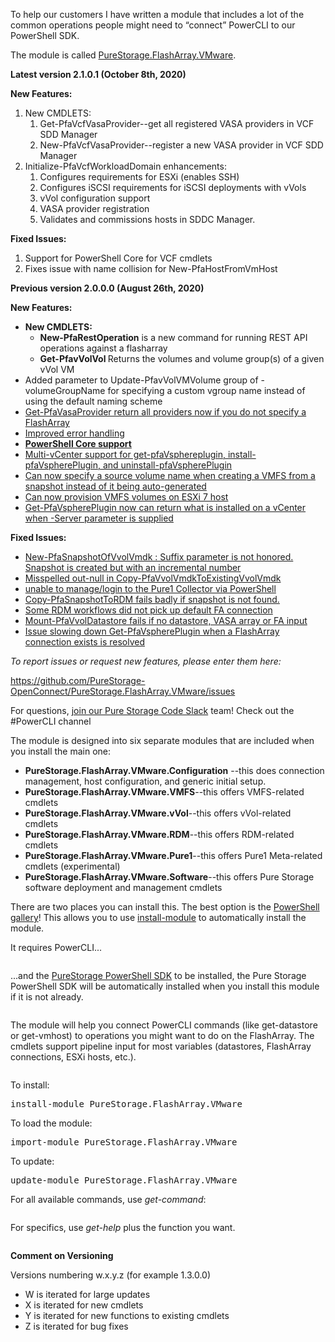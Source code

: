 <p><!--StartFragment--></p>

<!-- wp:paragraph -->
<p>To help our customers I have written a module that includes a lot of the common operations people might need to “connect” PowerCLI to our PowerShell SDK.</p>
<!-- /wp:paragraph -->

<!-- wp:paragraph -->
<p>The module is called <a href="https://www.powershellgallery.com/packages/PureStorage.FlashArray.VMware/">PureStorage.FlashArray.VMware</a>.</p>
<!-- /wp:paragraph -->

<!-- wp:paragraph -->
<p><strong>Latest version 2.1.0.1 (October 8th, 2020)</strong></p>
<!-- /wp:paragraph -->

<!-- wp:paragraph -->
<p><strong>New Features:</strong></p>
<!-- /wp:paragraph -->

<!-- wp:list {"ordered":true} -->
<ol><li>New CMDLETS:<ol><li>Get-PfaVcfVasaProvider--get all registered VASA providers in VCF SDD Manager</li><li>New-PfaVcfVasaProvider--register a new VASA provider in VCF SDD Manager</li></ol></li><li>Initialize-PfaVcfWorkloadDomain enhancements:<ol><li> Configures requirements for ESXi (enables SSH)</li><li>Configures iSCSI requirements for iSCSI deployments with vVols</li><li>vVol configuration support</li><li>VASA provider registration</li><li>Validates and commissions hosts in SDDC Manager.</li></ol></li></ol>
<!-- /wp:list -->

<!-- wp:paragraph -->
<p><strong>Fixed Issues:</strong></p>
<!-- /wp:paragraph -->

<!-- wp:list {"ordered":true} -->
<ol><li>Support for PowerShell Core for VCF cmdlets</li><li>Fixes issue with name collision for New-PfaHostFromVmHost</li></ol>
<!-- /wp:list -->

<!-- wp:paragraph -->
<p><strong>Previous version 2.0.0.0 (August 26th, 2020)</strong></p>
<!-- /wp:paragraph -->

<!-- wp:paragraph -->
<p><strong>New Features:</strong></p>
<!-- /wp:paragraph -->

<!-- wp:list -->
<ul><li><strong>New CMDLETS: </strong><ul><li><strong>New-PfaRestOperation</strong> is a new command for running REST API operations against a flasharray</li><li><strong>Get-PfavVolVol </strong>Returns the volumes and volume group(s) of a given vVol VM</li></ul></li><li>Added parameter to Update-PfavVolVMVolume group of -volumeGroupName for specifying a custom vgroup name instead of using the default naming scheme</li><li><a href="https://github.com/PureStorage-OpenConnect/PureStorage.FlashArray.VMware/issues/39">Get-PfaVasaProvider return all providers now if you do not specify a FlashArray</a></li><li><a href="https://github.com/PureStorage-OpenConnect/PureStorage.FlashArray.VMware/issues/37">Improved error handling</a></li><li><a href="https://github.com/PureStorage-OpenConnect/PureStorage.FlashArray.VMware/issues/6"><strong>PowerShell Core support</strong></a></li><li><a href="https://github.com/PureStorage-OpenConnect/PureStorage.FlashArray.VMware/issues/16">Multi-vCenter support for get-pfaVsphereplugin, install-pfaVspherePlugin, and uninstall-pfaVspherePlugin</a></li><li><a href="https://github.com/PureStorage-OpenConnect/PureStorage.FlashArray.VMware/issues/11">Can now specify a source volume name when creating a VMFS from a snapshot instead of it being auto-generated</a></li><li><a href="https://github.com/PureStorage-OpenConnect/PureStorage.FlashArray.VMware/issues/27">Can now provision VMFS volumes on ESXi 7 host</a></li><li><a href="https://github.com/PureStorage-OpenConnect/PureStorage.FlashArray.VMware/issues/26">Get-PfaVspherePlugin now can return what is installed on a vCenter when -Server parameter is supplied</a></li></ul>
<!-- /wp:list -->

<!-- wp:paragraph -->
<p><strong>Fixed Issues:</strong></p>
<!-- /wp:paragraph -->

<!-- wp:list -->
<ul><li><a href="https://github.com/PureStorage-OpenConnect/PureStorage.FlashArray.VMware/issues/41">New-PfaSnapshotOfVvolVmdk : Suffix parameter is not honored. Snapshot is created but with an incremental number</a></li><li><a href="https://github.com/PureStorage-OpenConnect/PureStorage.FlashArray.VMware/issues/38">Misspelled out-null in Copy-PfaVvolVmdkToExistingVvolVmdk</a></li><li><a href="https://github.com/PureStorage-OpenConnect/PureStorage.FlashArray.VMware/issues/25">unable to manage/login to the Pure1 Collector via PowerShell</a></li><li><a href="https://github.com/PureStorage-OpenConnect/PureStorage.FlashArray.VMware/issues/34">Copy-PfaSnapshotToRDM fails badly if snapshot is not found.</a></li><li><a href="https://github.com/PureStorage-OpenConnect/PureStorage.FlashArray.VMware/issues/35">Some RDM workflows did not pick up default FA connection</a></li><li><a href="https://github.com/PureStorage-OpenConnect/PureStorage.FlashArray.VMware/issues/44">Mount-PfaVvolDatastore fails if no datastore, VASA array or FA input</a></li><li><a href="https://github.com/PureStorage-OpenConnect/PureStorage.FlashArray.VMware/issues/15">Issue slowing down Get-PfaVspherePlugin when a FlashArray connection exists is resolved</a></li></ul>
<!-- /wp:list -->

<!-- wp:paragraph -->
<p><em>To report issues or request new features, please enter them here:</em></p>
<!-- /wp:paragraph -->

<!-- wp:paragraph -->
<p> <a href="https://github.com/PureStorage-OpenConnect/PureStorage.FlashArray.VMware/issues">https://github.com/PureStorage-OpenConnect/PureStorage.FlashArray.VMware/issues</a> </p>
<!-- /wp:paragraph -->

<!-- wp:paragraph -->
<p> For questions, <a href="https://codeinvite.purestorage.com/">join our Pure Storage Code Slack</a> team! Check out the #PowerCLI channel<span id="more-4949"></span></p>
<!-- /wp:paragraph -->

<!-- wp:paragraph -->
<p>The module is designed into six separate modules that are included when you install the main one:</p>
<!-- /wp:paragraph -->

<!-- wp:list -->
<ul><li><strong>PureStorage.FlashArray.VMware.Configuration</strong> --this does connection management, host configuration, and generic initial setup.</li><li><strong>PureStorage.FlashArray.VMware.VMFS</strong>--this offers VMFS-related cmdlets</li><li><strong>PureStorage.FlashArray.VMware.vVol</strong>--this offers vVol-related cmdlets</li><li><strong>PureStorage.FlashArray.VMware.RDM</strong>--this offers RDM-related cmdlets</li><li> <strong>PureStorage.FlashArray.VMware.Pure1</strong>--this offers Pure1 Meta-related cmdlets (experimental)</li><li> <strong>PureStorage.FlashArray.VMware.Software</strong>--this offers Pure Storage software deployment and management cmdlets </li></ul>
<!-- /wp:list -->

<!-- wp:paragraph -->
<p>There are two places you can install this. The best option is the <a href="https://www.powershellgallery.com/packages/Cody.PureStorage.FlashArray.VMware">PowerShell gallery</a>! This allows you to use <a href="https://docs.microsoft.com/en-us/powershell/module/powershellget/install-module?view=powershell-6">install-module</a> to automatically install the module. </p>
<!-- /wp:paragraph -->

<!-- wp:paragraph -->
<p>It requires PowerCLI... </p>
<!-- /wp:paragraph -->

<!-- wp:image {"id":6278,"sizeSlug":"large"} -->
<figure class="wp-block-image size-large"><img src="https://www.codyhosterman.com/wp-content/uploads/2020/01/image-2.png" alt="" class="wp-image-6278"/></figure>
<!-- /wp:image -->

<!-- wp:paragraph -->
<p>...and the <a href="https://www.powershellgallery.com/packages/PureStoragePowerShellSDK/">PureStorage PowerShell SDK</a> to be installed, the Pure Storage PowerShell SDK will be automatically installed when you install this module if it is not already. </p>
<!-- /wp:paragraph -->

<!-- wp:image {"id":6277,"sizeSlug":"large"} -->
<figure class="wp-block-image size-large"><img src="https://www.codyhosterman.com/wp-content/uploads/2020/01/image-1.png" alt="" class="wp-image-6277"/></figure>
<!-- /wp:image -->

<!-- wp:paragraph -->
<p>The module will help you connect PowerCLI commands (like get-datastore or get-vmhost) to operations you might want to do on the FlashArray. The cmdlets support pipeline input for most variables (datastores, FlashArray connections, ESXi hosts, etc.).</p>
<!-- /wp:paragraph -->

<!-- wp:image {"id":7023,"sizeSlug":"large"} -->
<figure class="wp-block-image size-large"><img src="https://www.codyhosterman.com/wp-content/uploads/2020/10/image-9-1024x256.png" alt="" class="wp-image-7023"/></figure>
<!-- /wp:image -->

<!-- wp:paragraph -->
<p>To install:</p>
<!-- /wp:paragraph -->

<!-- wp:preformatted -->
<pre class="wp-block-preformatted">install-module PureStorage.FlashArray.VMware</pre>
<!-- /wp:preformatted -->

<!-- wp:paragraph -->
<p>To load the module:</p>
<!-- /wp:paragraph -->

<!-- wp:preformatted -->
<pre class="wp-block-preformatted">import-module PureStorage.FlashArray.VMware</pre>
<!-- /wp:preformatted -->

<!-- wp:paragraph -->
<p>To update:</p>
<!-- /wp:paragraph -->

<!-- wp:preformatted -->
<pre class="wp-block-preformatted">update-module PureStorage.FlashArray.VMware</pre>
<!-- /wp:preformatted -->

<!-- wp:paragraph -->
<p>For all available commands, use<em> get-command</em>:</p>
<!-- /wp:paragraph -->

<!-- wp:image {"id":7024,"sizeSlug":"large"} -->
<figure class="wp-block-image size-large"><img src="https://www.codyhosterman.com/wp-content/uploads/2020/10/image-10-1024x1001.png" alt="" class="wp-image-7024"/></figure>
<!-- /wp:image -->

<!-- wp:paragraph -->
<p>For specifics, use <em>get-help</em> plus the function you want.</p>
<!-- /wp:paragraph -->

<!-- wp:image {"id":7025,"sizeSlug":"large"} -->
<figure class="wp-block-image size-large"><img src="https://www.codyhosterman.com/wp-content/uploads/2020/10/image-11-1024x820.png" alt="" class="wp-image-7025"/></figure>
<!-- /wp:image -->

<!-- wp:paragraph -->
<p><strong>Comment on Versioning</strong></p>
<!-- /wp:paragraph -->

<!-- wp:paragraph -->
<p>Versions numbering w.x.y.z (for example 1.3.0.0)</p>
<!-- /wp:paragraph -->

<!-- wp:list -->
<ul><li>W is iterated for large updates</li><li>X is iterated for new cmdlets</li><li>Y is iterated for new functions to existing cmdlets</li><li>Z is iterated for bug fixes</li></ul>
<!-- /wp:list -->

<h2>&nbsp;</h2>
<p></p>
<p><!--EndFragment--></p>

<!-- wp:paragraph -->
<p></p>
<!-- /wp:paragraph -->
